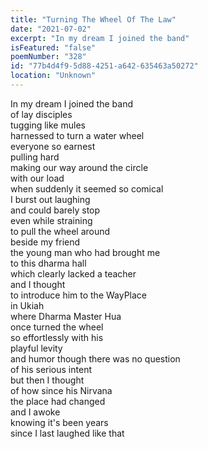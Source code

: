 ```yaml
---
title: "Turning The Wheel Of The Law"
date: "2021-07-02"
excerpt: "In my dream I joined the band"
isFeatured: "false"
poemNumber: "328"
id: "77b4d4f9-5d88-4251-a642-635463a50272"
location: "Unknown"
---
```


In my dream I joined the band  
of lay disciples  
tugging like mules  
harnessed to turn a water wheel  
everyone so earnest  
pulling hard  
making our way around the circle  
with our load  
when suddenly it seemed so comical  
I burst out laughing  
and could barely stop  
even while straining  
to pull the wheel around  
beside my friend  
the young man who had brought me  
to this dharma hall  
which clearly lacked a teacher  
and I thought  
to introduce him to the WayPlace  
in Ukiah  
where Dharma Master Hua  
once turned the wheel  
so effortlessly with his  
playful levity  
and humor though there was no question  
of his serious intent  
but then I thought  
of how since his Nirvana  
the place had changed  
and I awoke  
knowing it's been years  
since I last laughed like that

